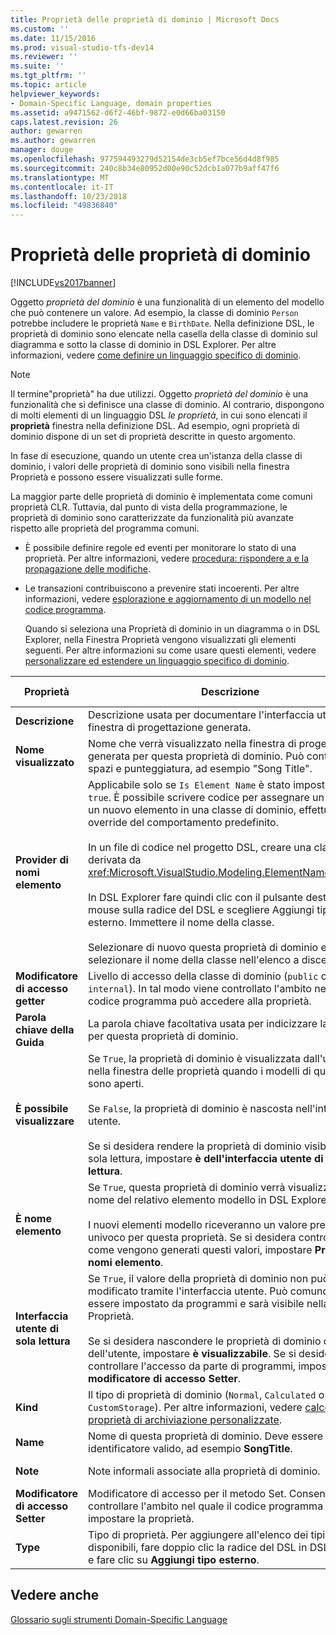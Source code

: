 ```yaml
---
title: Proprietà delle proprietà di dominio | Microsoft Docs
ms.custom: ''
ms.date: 11/15/2016
ms.prod: visual-studio-tfs-dev14
ms.reviewer: ''
ms.suite: ''
ms.tgt_pltfrm: ''
ms.topic: article
helpviewer_keywords:
- Domain-Specific Language, domain properties
ms.assetid: a9471562-d6f2-46bf-9872-e0d66ba03150
caps.latest.revision: 26
author: gewarren
ms.author: gewarren
manager: douge
ms.openlocfilehash: 977594493279d52154de3cb5ef7bce56d4d8f985
ms.sourcegitcommit: 240c8b34e80952d00e90c52dcb1a077b9aff47f6
ms.translationtype: MT
ms.contentlocale: it-IT
ms.lasthandoff: 10/23/2018
ms.locfileid: "49836840"
---
```

# <a name="properties-of-domain-properties"></a>Proprietà delle proprietà di dominio
[!INCLUDE[vs2017banner](../includes/vs2017banner.md)]

Oggetto *proprietà del dominio* è una funzionalità di un elemento del modello che può contenere un valore. Ad esempio, la classe di dominio `Person` potrebbe includere le proprietà `Name` e `BirthDate`. Nella definizione DSL, le proprietà di dominio sono elencate nella casella della classe di dominio sul diagramma e sotto la classe di dominio in DSL Explorer. Per altre informazioni, vedere [come definire un linguaggio specifico di dominio](../modeling/how-to-define-a-domain-specific-language.md).  
  
> [!NOTE]
>  Il termine"proprietà" ha due utilizzi. Oggetto *proprietà del dominio* è una funzionalità che si definisce una classe di dominio. Al contrario, dispongono di molti elementi di un linguaggio DSL *le proprietà*, in cui sono elencati il **proprietà** finestra nella definizione DSL. Ad esempio, ogni proprietà di dominio dispone di un set di proprietà descritte in questo argomento.  
  
 In fase di esecuzione, quando un utente crea un'istanza della classe di dominio, i valori delle proprietà di dominio sono visibili nella finestra Proprietà e possono essere visualizzati sulle forme.  
  
 La maggior parte delle proprietà di dominio è implementata come comuni proprietà CLR. Tuttavia, dal punto di vista della programmazione, le proprietà di dominio sono caratterizzate da funzionalità più avanzate rispetto alle proprietà del programma comuni.  
  
- È possibile definire regole ed eventi per monitorare lo stato di una proprietà. Per altre informazioni, vedere [procedura: rispondere a e la propagazione delle modifiche](../modeling/responding-to-and-propagating-changes.md).  
  
- Le transazioni contribuiscono a prevenire stati incoerenti. Per altre informazioni, vedere [esplorazione e aggiornamento di un modello nel codice programma](../modeling/navigating-and-updating-a-model-in-program-code.md).  
  
  Quando si seleziona una Proprietà di dominio in un diagramma o in DSL Explorer, nella Finestra Proprietà vengono visualizzati gli elementi seguenti. Per altre informazioni su come usare questi elementi, vedere [personalizzare ed estendere un linguaggio specifico di dominio](../modeling/customizing-and-extending-a-domain-specific-language.md).  
  
|Proprietà|Descrizione|Valore predefinito|  
|--------------|-----------------|-------------------|  
|**Descrizione**|Descrizione usata per documentare l'interfaccia utente della finestra di progettazione generata.|\<Nessuno >|  
|**Nome visualizzato**|Nome che verrà visualizzato nella finestra di progettazione generata per questa proprietà di dominio. Può contenere spazi e punteggiatura, ad esempio "Song Title".|\<Nessuno >|  
|**Provider di nomi elemento**|Applicabile solo se `Is Element Name` è stato impostato su `true`. È possibile scrivere codice per assegnare un nome a un nuovo elemento in una classe di dominio, effettuando un override del comportamento predefinito.<br /><br /> In un file di codice nel progetto DSL, creare una classe derivata da <xref:Microsoft.VisualStudio.Modeling.ElementNameProvider>.<br /><br /> In DSL Explorer fare quindi clic con il pulsante destro del mouse sulla radice del DSL e scegliere Aggiungi tipo esterno. Immettere il nome della classe.<br /><br /> Selezionare di nuovo questa proprietà di dominio e selezionare il nome della classe nell'elenco a discesa.|\<Nessuno >|  
|**Modificatore di accesso getter**|Livello di accesso della classe di dominio (`public` o `internal`). In tal modo viene controllato l'ambito nel quale il codice programma può accedere alla proprietà.|`public`|  
|**Parola chiave della Guida**|La parola chiave facoltativa usata per indicizzare la guida F1 per questa proprietà di dominio.|\<Nessuno >|  
|**È possibile visualizzare**|Se `True`, la proprietà di dominio è visualizzata dall'utente nella finestra delle proprietà quando i modelli di questo DSL sono aperti.<br /><br /> Se `False`, la proprietà di dominio è nascosta nell'interfaccia utente.<br /><br /> Se si desidera rendere la proprietà di dominio visibili ma in sola lettura, impostare **è dell'interfaccia utente di sola lettura**.|`True`|  
|**È nome elemento**|Se `True`, questa proprietà di dominio verrà visualizzata come nome del relativo elemento modello in DSL Explorer.<br /><br /> I nuovi elementi modello riceveranno un valore predefinito univoco per questa proprietà. Se si desidera controllare come vengono generati questi valori, impostare **Provider di nomi elemento**.|`False`|  
|**Interfaccia utente di sola lettura**|Se `True`, il valore della proprietà di dominio non può essere modificato tramite l'interfaccia utente. Può comunque essere impostato da programmi e sarà visibile nella finestra Proprietà.<br /><br /> Se si desidera nascondere le proprietà di dominio da parte dell'utente, impostare **è visualizzabile**. Se si desidera controllare l'accesso da parte di programmi, impostare **modificatore di accesso Setter**.|`False`|  
|**Kind**|Il tipo di proprietà di dominio (`Normal`, `Calculated` o `CustomStorage`). Per altre informazioni, vedere [calcolate e le proprietà di archiviazione personalizzate](../modeling/calculated-and-custom-storage-properties.md).|`Normal`|  
|**Name**|Nome di questa proprietà di dominio. Deve essere un identificatore valido, ad esempio **SongTitle**.|\<Nessuno >|  
|**Note**|Note informali associate alla proprietà di dominio.|\<Nessuno >|  
|**Modificatore di accesso Setter**|Modificatore di accesso per il metodo Set. Consente di controllare l'ambito nel quale il codice programma può impostare la proprietà.|`public`|  
|**Type**|Tipo di proprietà. Per aggiungere all'elenco dei tipi disponibili, fare doppio clic la radice del DSL in DSL explorer e fare clic su **Aggiungi tipo esterno**.|`String`|  
  
## <a name="see-also"></a>Vedere anche  
 [Glossario sugli strumenti Domain-Specific Language](http://msdn.microsoft.com/en-us/ca5e84cb-a315-465c-be24-76aa3df276aa)



